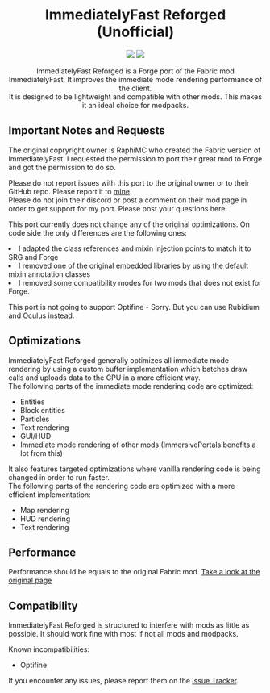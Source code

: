 <div align="center">
  <h1>ImmediatelyFast Reforged (Unofficial)</h1>
  <a ><img src="https://img.shields.io/badge/Mod%20Loader-Forge-red"></a>
  <img src="https://img.shields.io/badge/Enviroment-Client-green">

  <br />
  <p>ImmediatelyFast Reforged is a Forge port of the Fabric mod ImmediatelyFast. It improves the immediate mode rendering performance of the client.
  <br />It is designed to be lightweight and compatible with other mods. This makes it an ideal choice for modpacks.</p>
</div>

## Important Notes and Requests
The original copryright owner is RaphiMC who created the Fabric version of ImmediatelyFast.
I requested the permission to port their great mod to Forge and got the permission to do so.

Please do not report issues with this port to the original owner or to their GitHub repo. Please report it to [mine](https://github.com/CCr4ft3r/ImmediatelyFastReforged/issues).<br>
Please do not join their discord or post a comment on their mod page in order to get support for my port. Please post your questions here.

This port currently does not change any of the original optimizations. On code side the only differences are the following ones:
<li>I adapted the class references and mixin injection points to match it to SRG and Forge</li>
<li>I removed one of the original embedded libraries by using the default mixin annotation classes</li>
<li>I removed some compatibility modes for two mods that does not exist for Forge. </li>

This port is not going to support Optifine - Sorry. But you can use Rubidium and Oculus instead.

## Optimizations

ImmediatelyFast Reforged generally optimizes all immediate mode rendering by using a custom buffer implementation which batches
draw calls and uploads data to the GPU in a more efficient way.  
The following parts of the immediate mode rendering code are optimized:

- Entities
- Block entities
- Particles
- Text rendering
- GUI/HUD
- Immediate mode rendering of other mods (ImmersivePortals benefits a lot from this)

It also features targeted optimizations where vanilla rendering code is being changed in order to run faster.  
The following parts of the rendering code are optimized with a more efficient implementation:

- Map rendering
- HUD rendering
- Text rendering

## Performance

Performance should be equals to the original Fabric mod.
[Take a look at the original page](https://www.curseforge.com/minecraft/mc-mods/immediatelyfast)

## Compatibility

ImmediatelyFast Reforged is structured to interfere with mods as little as possible.
It should work fine with most if not all mods and modpacks.

Known incompatibilities:

- Optifine

If you encounter any issues, please report them on the [Issue Tracker](https://github.com/CCr4ft3r/ImmediatelyFastReforged/issues).